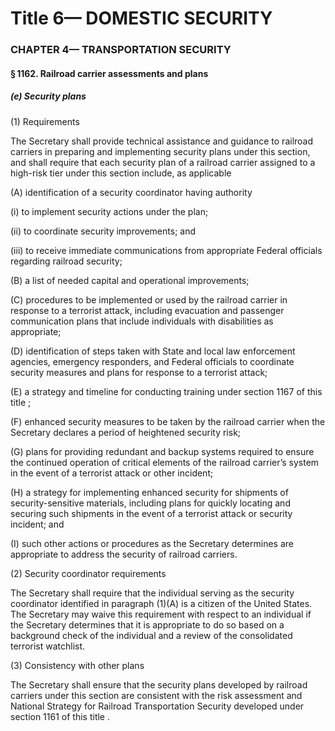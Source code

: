 
# Title 6— DOMESTIC SECURITY
### CHAPTER 4— TRANSPORTATION SECURITY
#### § 1162. Railroad carrier assessments and plans
##### (e) Security plans

(1) Requirements

The Secretary shall provide technical assistance and guidance to railroad carriers in preparing and implementing security plans under this section, and shall require that each security plan of a railroad carrier assigned to a high-risk tier under this section include, as applicable

(A) identification of a security coordinator having authority

(i) to implement security actions under the plan;

(ii) to coordinate security improvements; and

(iii) to receive immediate communications from appropriate Federal officials regarding railroad security;

(B) a list of needed capital and operational improvements;

(C) procedures to be implemented or used by the railroad carrier in response to a terrorist attack, including evacuation and passenger communication plans that include individuals with disabilities as appropriate;

(D) identification of steps taken with State and local law enforcement agencies, emergency responders, and Federal officials to coordinate security measures and plans for response to a terrorist attack;

(E) a strategy and timeline for conducting training under section 1167 of this title ;

(F) enhanced security measures to be taken by the railroad carrier when the Secretary declares a period of heightened security risk;

(G) plans for providing redundant and backup systems required to ensure the continued operation of critical elements of the railroad carrier’s system in the event of a terrorist attack or other incident;

(H) a strategy for implementing enhanced security for shipments of security-sensitive materials, including plans for quickly locating and securing such shipments in the event of a terrorist attack or security incident; and

(I) such other actions or procedures as the Secretary determines are appropriate to address the security of railroad carriers.

(2) Security coordinator requirements

The Secretary shall require that the individual serving as the security coordinator identified in paragraph (1)(A) is a citizen of the United States. The Secretary may waive this requirement with respect to an individual if the Secretary determines that it is appropriate to do so based on a background check of the individual and a review of the consolidated terrorist watchlist.

(3) Consistency with other plans

The Secretary shall ensure that the security plans developed by railroad carriers under this section are consistent with the risk assessment and National Strategy for Railroad Transportation Security developed under section 1161 of this title .
